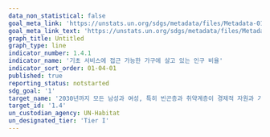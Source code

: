 ```yaml
---
data_non_statistical: false
goal_meta_link: 'https://unstats.un.org/sdgs/metadata/files/Metadata-01-04-01.pdf'
goal_meta_link_text: 'https://unstats.un.org/sdgs/metadata/files/Metadata-01-04-01.pdf'
graph_title: Untitled
graph_type: line
indicator_number: 1.4.1
indicator_name: '기초 서비스에 접근 가능한 가구에 살고 있는 인구 비율'
indicator_sort_order: 01-04-01
published: true
reporting_status: notstarted
sdg_goal: '1'
target_name: '2030년까지 모든 남성과 여성, 특히 빈곤층과 취약계층이 경제적 자원과 기본 서비스, 토지와 기타 형태의 재산에 대한 소유와 통제, 상속, 천연자원, 적정 신기술 및 소액금융을 포함한 금융서비스에 공평하게 접근할 수 있는 권리 보장'
target_id: '1.4'
un_custodian_agency: UN-Habitat
un_designated_tier: 'Tier I'
---
```

